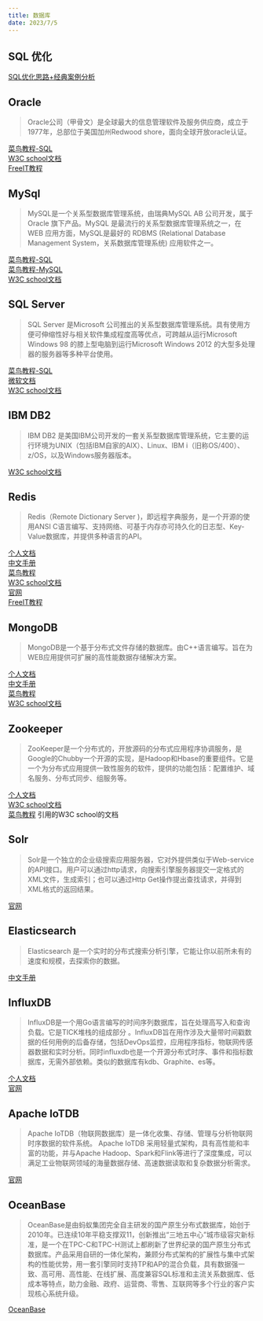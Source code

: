 ```yaml
---
title: 数据库
date: 2023/7/5
---
```


## SQL 优化
[SQL优化思路+经典案例分析](https://zhuanlan.zhihu.com/p/648899587)<br>

## Oracle

> Oracle公司（甲骨文）是全球最大的信息管理软件及服务供应商，成立于1977年，总部位于美国加州Redwood shore，面向全球开放oracle认证。

[菜鸟教程-SQL](https://www.runoob.com/sql/sql-tutorial.html)<br>
[W3C school文档](https://www.w3cschool.cn/oraclejc/)<br>
[FreeIT教程](https://www.oraclejsq.com/article.html)<br>

## MySql

> MySQL是一个关系型数据库管理系统，由瑞典MySQL AB 公司开发，属于 Oracle 旗下产品。MySQL 是最流行的关系型数据库管理系统之一，在 WEB 应用方面，MySQL是最好的 RDBMS (Relational Database Management System，关系数据库管理系统) 应用软件之一。

[菜鸟教程-SQL](https://www.runoob.com/sql/sql-tutorial.html)<br>
[菜鸟教程-MySQL](https://www.runoob.com/mysql/mysql-tutorial.html)<br>
[W3C school文档](https://www.w3cschool.cn/mysql/)<br>

## SQL Server

> SQL Server 是Microsoft 公司推出的关系型数据库管理系统。具有使用方便可伸缩性好与相关软件集成程度高等优点，可跨越从运行Microsoft Windows 98 的膝上型电脑到运行Microsoft Windows 2012 的大型多处理器的服务器等多种平台使用。

[菜鸟教程-SQL](https://www.runoob.com/sql/sql-tutorial.html)<br>
[微软文档](https://learn.microsoft.com/zh-cn/sql/sql-server/?view=sql-server-ver16)<br>
[W3C school文档](https://www.w3cschool.cn/sqlserver/)<br>

## IBM DB2

> IBM DB2 是美国IBM公司开发的一套关系型数据库管理系统，它主要的运行环境为UNIX（包括IBM自家的AIX）、Linux、IBM i（旧称OS/400）、z/OS，以及Windows服务器版本。

[W3C school文档](https://www.w3cschool.cn/db2tutorial/.html)<br>

## Redis

> Redis（Remote Dictionary Server )，即远程字典服务，是一个开源的使用ANSI C语言编写、支持网络、可基于内存亦可持久化的日志型、Key-Value数据库，并提供多种语言的API。

[个人文档](http://xingenhi.gitee.io/blog/docs/db/Redis.html)<br>
[中文手册](https://redis.com.cn/tutorial.html)<br>
[菜鸟教程](https://www.runoob.com/redis/redis-tutorial.html)<br>
[W3C school文档](https://www.w3cschool.cn/redis/)<br>
[官网](http://redisdoc.com/)<br>
[FreeIT教程](https://www.oraclejsq.com/redisjc.html)<br>

## MongoDB

> MongoDB是一个基于分布式文件存储的数据库。由C++语言编写。旨在为WEB应用提供可扩展的高性能数据存储解决方案。

[个人文档](http://xingenhi.gitee.io/blog/docs/db/MongoDB.html)<br>
[中文手册](https://www.mongodb.org.cn/tutorial/)<br>
[菜鸟教程](https://www.runoob.com/mongodb/mongodb-tutorial.html)<br>
[W3C school文档](https://www.w3cschool.cn/mongodb/)<br>

## Zookeeper

> ZooKeeper是一个分布式的，开放源码的分布式应用程序协调服务，是Google的Chubby一个开源的实现，是Hadoop和Hbase的重要组件。它是一个为分布式应用提供一致性服务的软件，提供的功能包括：配置维护、域名服务、分布式同步、组服务等。

[个人文档](http://xingenhi.gitee.io/blog/docs/db/Zookeeper.html)<br>
[W3C school文档](https://www.w3cschool.cn/zookeeper/)<br>
[菜鸟教程](https://www.runoob.com/w3cnote/zookeeper-tutorial.html) 引用的W3C school的文档<br>

## Solr

> Solr是一个独立的企业级搜索应用服务器，它对外提供类似于Web-service的API接口。用户可以通过http请求，向搜索引擎服务器提交一定格式的XML文件，生成索引；也可以通过Http Get操作提出查找请求，并得到XML格式的返回结果。

[官网](https://solr.apache.org/)<br>

## Elasticsearch

> Elasticsearch 是一个实时的分布式搜索分析引擎，它能让你以前所未有的速度和规模，去探索你的数据。

[中文手册](https://www.elastic.co/guide/cn/elasticsearch/guide/current/getting-started.html)<br>

## InfluxDB

> InfluxDB是一个用Go语言编写的时间序列数据库，旨在处理高写入和查询负载。它是TICK堆栈的组成部分 。InfluxDB旨在用作涉及大量带时间戳数据的任何用例的后备存储，包括DevOps监控，应用程序指标，物联网传感器数据和实时分析。同时influxdb也是一个开源分布式时序、事件和指标数据库，无需外部依赖。类似的数据库有kdb、Graphite、es等。

[个人文档](http://xingenhi.gitee.io/blog/docs/db/InfluxDB.html)<br>
[官网](https://www.influxdata.com/)<br>

## Apache IoTDB

> Apache IoTDB（物联网数据库）是一体化收集、存储、管理与分析物联网时序数据的软件系统。 Apache IoTDB 采用轻量式架构，具有高性能和丰富的功能，并与Apache Hadoop、Spark和Flink等进行了深度集成，可以满足工业物联网领域的海量数据存储、高速数据读取和复杂数据分析需求。

[官网](https://iotdb.apache.org/zh/)<br>

## OceanBase

> OceanBase是由蚂蚁集团完全自主研发的国产原生分布式数据库，始创于2010年。已连续10年平稳支撑双11，创新推出“三地五中心”城市级容灾新标准，是一个在TPC-C和TPC-H测试上都刷新了世界纪录的国产原生分布式数据库。产品采用自研的一体化架构，兼顾分布式架构的扩展性与集中式架构的性能优势，用一套引擎同时支持TP和AP的混合负载，具有数据强一致、高可用、高性能、在线扩展、高度兼容SQL标准和主流关系数据库、低成本等特点，助力金融、政府、运营商、零售、互联网等多个行业的客户实现核心系统升级。

[OceanBase](https://www.oceanbase.com/)<br>